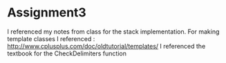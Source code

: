 # Assignment3

I referenced my notes from class for the stack implementation.
For making template classes I referenced : http://www.cplusplus.com/doc/oldtutorial/templates/
I referenced the textbook for the CheckDelimiters function

